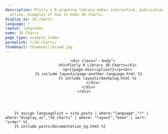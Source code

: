 ```yaml
---
description: Plotly's R graphing library makes interactive, publication-quality graphs
  online. Examples of how to make 3D charts.
display_as: 3d_charts
language: r
layout: langindex
name: 3D Charts
page_type: example_index
permalink: r/3d-charts/
thumbnail: thumbnail/mixed.jpg
---
```


<header class="--welcome">
	<div class="--welcome-body">
		<!--div.--wrap-inner-->
		<div class="--title">

			<div class="--body">
				<h1>Plotly R Library 3D Charts</h1>
				<p>{{page.description}}</p><br>
        {% include layouts/page-another-language.html %}
				{% include layouts/dashplug.html %}
			</div>
		</div>
	</div>
</header>

		{% assign languagelist = site.posts | where:"language","r" | where:"display_as","3d_charts" | where: "layout","base" | sort: "order" %}
        {% include posts/documentation_eg.html %}
